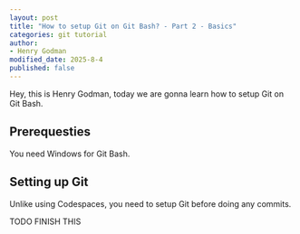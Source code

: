 ```yaml
---
layout: post
title: "How to setup Git on Git Bash? - Part 2 - Basics"
categories: git tutorial
author:
- Henry Godman
modified_date: 2025-8-4
published: false
---
```


Hey, this is Henry Godman, today we are gonna learn how to setup Git on Git Bash.

## Prerequesties
You need Windows for Git Bash.

## Setting up Git
Unlike using Codespaces, you need to setup Git before doing any commits.

TODO FINISH THIS